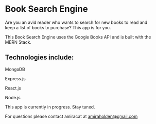 # Book Search Engine

Are you an avid reader who wants to search for new books to read and keep a list of books to purchase? This app is for you.

This Book Search Engine uses the Google Books API and is built with the MERN Stack. 

## Technologies include:

MongoDB

Express.js

React.js

Node.js


This app is currently in progress. Stay tuned. 

For questions please contact amiracat at amiraholden@gmail.com
